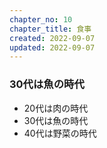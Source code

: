 ```yaml
---
chapter_no: 10
chapter_title: 食事
created: 2022-09-07
updated: 2022-09-07
---
```

### 30代は魚の時代
- 20代は肉の時代
- 30代は魚の時代
- 40代は野菜の時代
